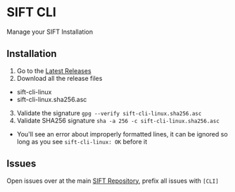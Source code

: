 # SIFT CLI

Manage your SIFT Installation

## Installation

1. Go to the [Latest Releases](https://github.com/sans-dfir/sift-cli/releases/latest)
2. Download all the release files
  * sift-cli-linux
  * sift-cli-linux.sha256.asc
3. Validate the signature `gpg --verify sift-cli-linux.sha256.asc`
4. Validate SHA256 signature `sha -a 256 -c sift-cli-linux.sha256.asc`
  * You'll see an error about improperly formatted lines, it
    can be ignored so long as you see `sift-cli-linux: OK` before it

## Issues

Open issues over at the main [SIFT Repository](https://github.com/sans-dfir/sift/issues), prefix all issues with `[CLI]`
